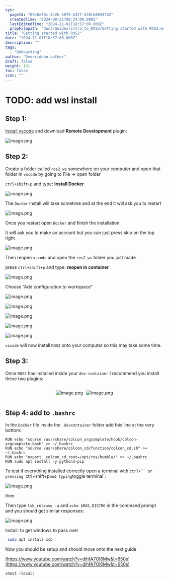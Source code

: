 ```yaml
---
sys:
  pageId: "89e0a78c-4e2b-4070-b327-d28cb0694742"
  createdTime: "2024-08-21T00:24:00.000Z"
  lastEditedTime: "2024-11-01T18:57:00.000Z"
  propFilepath: "docs/Guides/intro_to_ROS2/Getting started with ROS2.md"
title: "Getting started with ROS2"
date: "2024-11-01T18:57:00.000Z"
description: ""
tags:
  - "Onboarding"
author: "Overridden author"
draft: false
weight: 141
toc: false
icon: ""
---
```


# TODO: add wsl install

## Step 1:

[Install vscode](https://code.visualstudio.com/download) and download **Remote Development** plugin:

![image.png](https://prod-files-secure.s3.us-west-2.amazonaws.com/d518164a-d88e-44d1-a4ee-3adb3bd8bce0/efb52993-1881-4a40-b95e-6f020334f022/image.png?X-Amz-Algorithm=AWS4-HMAC-SHA256&X-Amz-Content-Sha256=UNSIGNED-PAYLOAD&X-Amz-Credential=ASIAZI2LB466ZVEAAXHO%2F20250416%2Fus-west-2%2Fs3%2Faws4_request&X-Amz-Date=20250416T161046Z&X-Amz-Expires=3600&X-Amz-Security-Token=IQoJb3JpZ2luX2VjEMD%2F%2F%2F%2F%2F%2F%2F%2F%2F%2FwEaCXVzLXdlc3QtMiJHMEUCIGNY8PUQZtKdgaRldiP%2BaYsDHFocFxeqZBePR5q0U3UCAiEA1j9M544rKVrgVi8I%2BV2a%2BcJh0fWL59YzCwcxlC2%2Bn5Mq%2FwMISRAAGgw2Mzc0MjMxODM4MDUiDFWxhGYiO8YEliGlXircA%2FMbUZTiGE2yF8YQSCxRxkW9Tpr6CST1AuK14A2YW6bzCl68AcC8GPlXKAuvV5iG6Qac14hMMtW4TOXt9oP9gRV1cDU1p6Ca8RvMeLi9Uc%2FCyUjhycIJ%2BgOCoTVV73xjopzECJqqZE4yUEGmGIUvGTSypOfxK5x7qkkl66rqZ6ViMzJD2ZEaULyTOuHaLNXwzekDFcq470dhSzdb88O8b8Ia8l2423LMs7TDbuDqWyED5eBbe%2Fb0cjHz1IbC1AphLOlNVcBwffX4Hfta1Av4krB3wqaNs6bzHSDsbucnvLy%2FeAVTLeMauASOI0jUI4On2zlJ5ivQ7z9bHTZwcXzaxYEmbZRL1E1fkgc9ssyVSIQ4Jl2QlTP41utBVdZpcuQHey2SWwxSXt2av1G5riPYYA9ndWuGAPoHme2hPwyPMUknOS5LIjlhKipHXZpSY5MJY0ZCbIP38vQuQXa1MHZx5KGodnoiOLHFSg8oVMqVmNWaIlfGQAj1r%2FoHB8mjeP8OKY5iUypqrbtCEPXD%2Ff9d55r%2FpOaBOLbJ%2BHN5FymKimr24AMubyT7ZuaZ9HW61d8ZSphyEZc9NnqEsLrx51rlRflF%2FPXDNOZmaFlC1jJ8k%2Fgg0e1pH9IkZ0pm%2BEBSMPiq%2F78GOqUBqDV6wuF0zw%2BxY5J3Ge5ZaASu25%2FnUaNYTSriv18liORjCw5sqoWSJHjxFq53bARnjt%2BG%2FDKOHlj3T56zZn7idATbrLTKUnkYOwS1ZngdTf7qAdm7zIGhAMpxG8nhATDs1IxItrukk6Y9%2B6fmeE2HRB4PyRYL5RlLSy5gN18jKEx7TEoxkY%2BshILbOfpLJsfjiKI1%2BvXgLa62PcujWGKM7Kw3PAkO&X-Amz-Signature=1dfe9abded32c312ee7591a901445333411250508da3d13199bb5cea55925549&X-Amz-SignedHeaders=host&x-id=GetObject)

## Step 2:

Create a folder called `ros2_ws` somewhere on your computer and open that folder in `vscode` by going to File → open folder 

`ctrl+shift+p` and type: **Install Docker**

![image.png](https://prod-files-secure.s3.us-west-2.amazonaws.com/d518164a-d88e-44d1-a4ee-3adb3bd8bce0/2269dc0e-1cd5-47ff-bceb-c04ad9b2eab0/image.png?X-Amz-Algorithm=AWS4-HMAC-SHA256&X-Amz-Content-Sha256=UNSIGNED-PAYLOAD&X-Amz-Credential=ASIAZI2LB466ZVEAAXHO%2F20250416%2Fus-west-2%2Fs3%2Faws4_request&X-Amz-Date=20250416T161046Z&X-Amz-Expires=3600&X-Amz-Security-Token=IQoJb3JpZ2luX2VjEMD%2F%2F%2F%2F%2F%2F%2F%2F%2F%2FwEaCXVzLXdlc3QtMiJHMEUCIGNY8PUQZtKdgaRldiP%2BaYsDHFocFxeqZBePR5q0U3UCAiEA1j9M544rKVrgVi8I%2BV2a%2BcJh0fWL59YzCwcxlC2%2Bn5Mq%2FwMISRAAGgw2Mzc0MjMxODM4MDUiDFWxhGYiO8YEliGlXircA%2FMbUZTiGE2yF8YQSCxRxkW9Tpr6CST1AuK14A2YW6bzCl68AcC8GPlXKAuvV5iG6Qac14hMMtW4TOXt9oP9gRV1cDU1p6Ca8RvMeLi9Uc%2FCyUjhycIJ%2BgOCoTVV73xjopzECJqqZE4yUEGmGIUvGTSypOfxK5x7qkkl66rqZ6ViMzJD2ZEaULyTOuHaLNXwzekDFcq470dhSzdb88O8b8Ia8l2423LMs7TDbuDqWyED5eBbe%2Fb0cjHz1IbC1AphLOlNVcBwffX4Hfta1Av4krB3wqaNs6bzHSDsbucnvLy%2FeAVTLeMauASOI0jUI4On2zlJ5ivQ7z9bHTZwcXzaxYEmbZRL1E1fkgc9ssyVSIQ4Jl2QlTP41utBVdZpcuQHey2SWwxSXt2av1G5riPYYA9ndWuGAPoHme2hPwyPMUknOS5LIjlhKipHXZpSY5MJY0ZCbIP38vQuQXa1MHZx5KGodnoiOLHFSg8oVMqVmNWaIlfGQAj1r%2FoHB8mjeP8OKY5iUypqrbtCEPXD%2Ff9d55r%2FpOaBOLbJ%2BHN5FymKimr24AMubyT7ZuaZ9HW61d8ZSphyEZc9NnqEsLrx51rlRflF%2FPXDNOZmaFlC1jJ8k%2Fgg0e1pH9IkZ0pm%2BEBSMPiq%2F78GOqUBqDV6wuF0zw%2BxY5J3Ge5ZaASu25%2FnUaNYTSriv18liORjCw5sqoWSJHjxFq53bARnjt%2BG%2FDKOHlj3T56zZn7idATbrLTKUnkYOwS1ZngdTf7qAdm7zIGhAMpxG8nhATDs1IxItrukk6Y9%2B6fmeE2HRB4PyRYL5RlLSy5gN18jKEx7TEoxkY%2BshILbOfpLJsfjiKI1%2BvXgLa62PcujWGKM7Kw3PAkO&X-Amz-Signature=2c77d733874bbfbc5d84d6b4e195787923f20b80955f4f507e09bda14d6b4a92&X-Amz-SignedHeaders=host&x-id=GetObject)

The `Docker` install will take sometime and at the end it will ask you to restart

![image.png](https://prod-files-secure.s3.us-west-2.amazonaws.com/d518164a-d88e-44d1-a4ee-3adb3bd8bce0/ed233f78-be33-4b1f-b89c-9c346c0e961e/image.png?X-Amz-Algorithm=AWS4-HMAC-SHA256&X-Amz-Content-Sha256=UNSIGNED-PAYLOAD&X-Amz-Credential=ASIAZI2LB466ZVEAAXHO%2F20250416%2Fus-west-2%2Fs3%2Faws4_request&X-Amz-Date=20250416T161046Z&X-Amz-Expires=3600&X-Amz-Security-Token=IQoJb3JpZ2luX2VjEMD%2F%2F%2F%2F%2F%2F%2F%2F%2F%2FwEaCXVzLXdlc3QtMiJHMEUCIGNY8PUQZtKdgaRldiP%2BaYsDHFocFxeqZBePR5q0U3UCAiEA1j9M544rKVrgVi8I%2BV2a%2BcJh0fWL59YzCwcxlC2%2Bn5Mq%2FwMISRAAGgw2Mzc0MjMxODM4MDUiDFWxhGYiO8YEliGlXircA%2FMbUZTiGE2yF8YQSCxRxkW9Tpr6CST1AuK14A2YW6bzCl68AcC8GPlXKAuvV5iG6Qac14hMMtW4TOXt9oP9gRV1cDU1p6Ca8RvMeLi9Uc%2FCyUjhycIJ%2BgOCoTVV73xjopzECJqqZE4yUEGmGIUvGTSypOfxK5x7qkkl66rqZ6ViMzJD2ZEaULyTOuHaLNXwzekDFcq470dhSzdb88O8b8Ia8l2423LMs7TDbuDqWyED5eBbe%2Fb0cjHz1IbC1AphLOlNVcBwffX4Hfta1Av4krB3wqaNs6bzHSDsbucnvLy%2FeAVTLeMauASOI0jUI4On2zlJ5ivQ7z9bHTZwcXzaxYEmbZRL1E1fkgc9ssyVSIQ4Jl2QlTP41utBVdZpcuQHey2SWwxSXt2av1G5riPYYA9ndWuGAPoHme2hPwyPMUknOS5LIjlhKipHXZpSY5MJY0ZCbIP38vQuQXa1MHZx5KGodnoiOLHFSg8oVMqVmNWaIlfGQAj1r%2FoHB8mjeP8OKY5iUypqrbtCEPXD%2Ff9d55r%2FpOaBOLbJ%2BHN5FymKimr24AMubyT7ZuaZ9HW61d8ZSphyEZc9NnqEsLrx51rlRflF%2FPXDNOZmaFlC1jJ8k%2Fgg0e1pH9IkZ0pm%2BEBSMPiq%2F78GOqUBqDV6wuF0zw%2BxY5J3Ge5ZaASu25%2FnUaNYTSriv18liORjCw5sqoWSJHjxFq53bARnjt%2BG%2FDKOHlj3T56zZn7idATbrLTKUnkYOwS1ZngdTf7qAdm7zIGhAMpxG8nhATDs1IxItrukk6Y9%2B6fmeE2HRB4PyRYL5RlLSy5gN18jKEx7TEoxkY%2BshILbOfpLJsfjiKI1%2BvXgLa62PcujWGKM7Kw3PAkO&X-Amz-Signature=b824acc6dd982d5f69d6f2b7b022d413452f90efa427fb0488700be721a4d265&X-Amz-SignedHeaders=host&x-id=GetObject)

Once you restart open `Docker` and finish the installation

It will ask you to make an account but you can just press skip on the top right

![image.png](https://prod-files-secure.s3.us-west-2.amazonaws.com/d518164a-d88e-44d1-a4ee-3adb3bd8bce0/21010ad9-1659-4fd9-9f59-9932a09b2a3d/image.png?X-Amz-Algorithm=AWS4-HMAC-SHA256&X-Amz-Content-Sha256=UNSIGNED-PAYLOAD&X-Amz-Credential=ASIAZI2LB466ZVEAAXHO%2F20250416%2Fus-west-2%2Fs3%2Faws4_request&X-Amz-Date=20250416T161046Z&X-Amz-Expires=3600&X-Amz-Security-Token=IQoJb3JpZ2luX2VjEMD%2F%2F%2F%2F%2F%2F%2F%2F%2F%2FwEaCXVzLXdlc3QtMiJHMEUCIGNY8PUQZtKdgaRldiP%2BaYsDHFocFxeqZBePR5q0U3UCAiEA1j9M544rKVrgVi8I%2BV2a%2BcJh0fWL59YzCwcxlC2%2Bn5Mq%2FwMISRAAGgw2Mzc0MjMxODM4MDUiDFWxhGYiO8YEliGlXircA%2FMbUZTiGE2yF8YQSCxRxkW9Tpr6CST1AuK14A2YW6bzCl68AcC8GPlXKAuvV5iG6Qac14hMMtW4TOXt9oP9gRV1cDU1p6Ca8RvMeLi9Uc%2FCyUjhycIJ%2BgOCoTVV73xjopzECJqqZE4yUEGmGIUvGTSypOfxK5x7qkkl66rqZ6ViMzJD2ZEaULyTOuHaLNXwzekDFcq470dhSzdb88O8b8Ia8l2423LMs7TDbuDqWyED5eBbe%2Fb0cjHz1IbC1AphLOlNVcBwffX4Hfta1Av4krB3wqaNs6bzHSDsbucnvLy%2FeAVTLeMauASOI0jUI4On2zlJ5ivQ7z9bHTZwcXzaxYEmbZRL1E1fkgc9ssyVSIQ4Jl2QlTP41utBVdZpcuQHey2SWwxSXt2av1G5riPYYA9ndWuGAPoHme2hPwyPMUknOS5LIjlhKipHXZpSY5MJY0ZCbIP38vQuQXa1MHZx5KGodnoiOLHFSg8oVMqVmNWaIlfGQAj1r%2FoHB8mjeP8OKY5iUypqrbtCEPXD%2Ff9d55r%2FpOaBOLbJ%2BHN5FymKimr24AMubyT7ZuaZ9HW61d8ZSphyEZc9NnqEsLrx51rlRflF%2FPXDNOZmaFlC1jJ8k%2Fgg0e1pH9IkZ0pm%2BEBSMPiq%2F78GOqUBqDV6wuF0zw%2BxY5J3Ge5ZaASu25%2FnUaNYTSriv18liORjCw5sqoWSJHjxFq53bARnjt%2BG%2FDKOHlj3T56zZn7idATbrLTKUnkYOwS1ZngdTf7qAdm7zIGhAMpxG8nhATDs1IxItrukk6Y9%2B6fmeE2HRB4PyRYL5RlLSy5gN18jKEx7TEoxkY%2BshILbOfpLJsfjiKI1%2BvXgLa62PcujWGKM7Kw3PAkO&X-Amz-Signature=aeba262d3f028f009a1b979e4fd185b5f8afe90bb90d1adcb3b533e13dca20d0&X-Amz-SignedHeaders=host&x-id=GetObject)

Then reopen `vscode` and open the `ros2_ws` folder you just made

press `ctrl+shift+p` and type: **reopen in container**

![image.png](https://prod-files-secure.s3.us-west-2.amazonaws.com/d518164a-d88e-44d1-a4ee-3adb3bd8bce0/4e93b8c2-41ad-488c-8095-c74205196118/image.png?X-Amz-Algorithm=AWS4-HMAC-SHA256&X-Amz-Content-Sha256=UNSIGNED-PAYLOAD&X-Amz-Credential=ASIAZI2LB466ZVEAAXHO%2F20250416%2Fus-west-2%2Fs3%2Faws4_request&X-Amz-Date=20250416T161046Z&X-Amz-Expires=3600&X-Amz-Security-Token=IQoJb3JpZ2luX2VjEMD%2F%2F%2F%2F%2F%2F%2F%2F%2F%2FwEaCXVzLXdlc3QtMiJHMEUCIGNY8PUQZtKdgaRldiP%2BaYsDHFocFxeqZBePR5q0U3UCAiEA1j9M544rKVrgVi8I%2BV2a%2BcJh0fWL59YzCwcxlC2%2Bn5Mq%2FwMISRAAGgw2Mzc0MjMxODM4MDUiDFWxhGYiO8YEliGlXircA%2FMbUZTiGE2yF8YQSCxRxkW9Tpr6CST1AuK14A2YW6bzCl68AcC8GPlXKAuvV5iG6Qac14hMMtW4TOXt9oP9gRV1cDU1p6Ca8RvMeLi9Uc%2FCyUjhycIJ%2BgOCoTVV73xjopzECJqqZE4yUEGmGIUvGTSypOfxK5x7qkkl66rqZ6ViMzJD2ZEaULyTOuHaLNXwzekDFcq470dhSzdb88O8b8Ia8l2423LMs7TDbuDqWyED5eBbe%2Fb0cjHz1IbC1AphLOlNVcBwffX4Hfta1Av4krB3wqaNs6bzHSDsbucnvLy%2FeAVTLeMauASOI0jUI4On2zlJ5ivQ7z9bHTZwcXzaxYEmbZRL1E1fkgc9ssyVSIQ4Jl2QlTP41utBVdZpcuQHey2SWwxSXt2av1G5riPYYA9ndWuGAPoHme2hPwyPMUknOS5LIjlhKipHXZpSY5MJY0ZCbIP38vQuQXa1MHZx5KGodnoiOLHFSg8oVMqVmNWaIlfGQAj1r%2FoHB8mjeP8OKY5iUypqrbtCEPXD%2Ff9d55r%2FpOaBOLbJ%2BHN5FymKimr24AMubyT7ZuaZ9HW61d8ZSphyEZc9NnqEsLrx51rlRflF%2FPXDNOZmaFlC1jJ8k%2Fgg0e1pH9IkZ0pm%2BEBSMPiq%2F78GOqUBqDV6wuF0zw%2BxY5J3Ge5ZaASu25%2FnUaNYTSriv18liORjCw5sqoWSJHjxFq53bARnjt%2BG%2FDKOHlj3T56zZn7idATbrLTKUnkYOwS1ZngdTf7qAdm7zIGhAMpxG8nhATDs1IxItrukk6Y9%2B6fmeE2HRB4PyRYL5RlLSy5gN18jKEx7TEoxkY%2BshILbOfpLJsfjiKI1%2BvXgLa62PcujWGKM7Kw3PAkO&X-Amz-Signature=2c7ffd39d17ac7f07afdee45d06914f8edbc7b0b7587c7b91cc6c7eaf74c3895&X-Amz-SignedHeaders=host&x-id=GetObject)

Choose “Add configuration to workspace”

![image.png](https://prod-files-secure.s3.us-west-2.amazonaws.com/d518164a-d88e-44d1-a4ee-3adb3bd8bce0/9560b282-5060-4989-ba37-97e7b2c22476/image.png?X-Amz-Algorithm=AWS4-HMAC-SHA256&X-Amz-Content-Sha256=UNSIGNED-PAYLOAD&X-Amz-Credential=ASIAZI2LB466ZVEAAXHO%2F20250416%2Fus-west-2%2Fs3%2Faws4_request&X-Amz-Date=20250416T161046Z&X-Amz-Expires=3600&X-Amz-Security-Token=IQoJb3JpZ2luX2VjEMD%2F%2F%2F%2F%2F%2F%2F%2F%2F%2FwEaCXVzLXdlc3QtMiJHMEUCIGNY8PUQZtKdgaRldiP%2BaYsDHFocFxeqZBePR5q0U3UCAiEA1j9M544rKVrgVi8I%2BV2a%2BcJh0fWL59YzCwcxlC2%2Bn5Mq%2FwMISRAAGgw2Mzc0MjMxODM4MDUiDFWxhGYiO8YEliGlXircA%2FMbUZTiGE2yF8YQSCxRxkW9Tpr6CST1AuK14A2YW6bzCl68AcC8GPlXKAuvV5iG6Qac14hMMtW4TOXt9oP9gRV1cDU1p6Ca8RvMeLi9Uc%2FCyUjhycIJ%2BgOCoTVV73xjopzECJqqZE4yUEGmGIUvGTSypOfxK5x7qkkl66rqZ6ViMzJD2ZEaULyTOuHaLNXwzekDFcq470dhSzdb88O8b8Ia8l2423LMs7TDbuDqWyED5eBbe%2Fb0cjHz1IbC1AphLOlNVcBwffX4Hfta1Av4krB3wqaNs6bzHSDsbucnvLy%2FeAVTLeMauASOI0jUI4On2zlJ5ivQ7z9bHTZwcXzaxYEmbZRL1E1fkgc9ssyVSIQ4Jl2QlTP41utBVdZpcuQHey2SWwxSXt2av1G5riPYYA9ndWuGAPoHme2hPwyPMUknOS5LIjlhKipHXZpSY5MJY0ZCbIP38vQuQXa1MHZx5KGodnoiOLHFSg8oVMqVmNWaIlfGQAj1r%2FoHB8mjeP8OKY5iUypqrbtCEPXD%2Ff9d55r%2FpOaBOLbJ%2BHN5FymKimr24AMubyT7ZuaZ9HW61d8ZSphyEZc9NnqEsLrx51rlRflF%2FPXDNOZmaFlC1jJ8k%2Fgg0e1pH9IkZ0pm%2BEBSMPiq%2F78GOqUBqDV6wuF0zw%2BxY5J3Ge5ZaASu25%2FnUaNYTSriv18liORjCw5sqoWSJHjxFq53bARnjt%2BG%2FDKOHlj3T56zZn7idATbrLTKUnkYOwS1ZngdTf7qAdm7zIGhAMpxG8nhATDs1IxItrukk6Y9%2B6fmeE2HRB4PyRYL5RlLSy5gN18jKEx7TEoxkY%2BshILbOfpLJsfjiKI1%2BvXgLa62PcujWGKM7Kw3PAkO&X-Amz-Signature=9f1e5d6e597cbdbf6b8100f29462986bde1a1056ae5c0f6a9098c51233dd24dc&X-Amz-SignedHeaders=host&x-id=GetObject)

![image.png](https://prod-files-secure.s3.us-west-2.amazonaws.com/d518164a-d88e-44d1-a4ee-3adb3bd8bce0/2ee63f81-886b-48e8-a553-dc6e5eac99e4/image.png?X-Amz-Algorithm=AWS4-HMAC-SHA256&X-Amz-Content-Sha256=UNSIGNED-PAYLOAD&X-Amz-Credential=ASIAZI2LB466ZVEAAXHO%2F20250416%2Fus-west-2%2Fs3%2Faws4_request&X-Amz-Date=20250416T161046Z&X-Amz-Expires=3600&X-Amz-Security-Token=IQoJb3JpZ2luX2VjEMD%2F%2F%2F%2F%2F%2F%2F%2F%2F%2FwEaCXVzLXdlc3QtMiJHMEUCIGNY8PUQZtKdgaRldiP%2BaYsDHFocFxeqZBePR5q0U3UCAiEA1j9M544rKVrgVi8I%2BV2a%2BcJh0fWL59YzCwcxlC2%2Bn5Mq%2FwMISRAAGgw2Mzc0MjMxODM4MDUiDFWxhGYiO8YEliGlXircA%2FMbUZTiGE2yF8YQSCxRxkW9Tpr6CST1AuK14A2YW6bzCl68AcC8GPlXKAuvV5iG6Qac14hMMtW4TOXt9oP9gRV1cDU1p6Ca8RvMeLi9Uc%2FCyUjhycIJ%2BgOCoTVV73xjopzECJqqZE4yUEGmGIUvGTSypOfxK5x7qkkl66rqZ6ViMzJD2ZEaULyTOuHaLNXwzekDFcq470dhSzdb88O8b8Ia8l2423LMs7TDbuDqWyED5eBbe%2Fb0cjHz1IbC1AphLOlNVcBwffX4Hfta1Av4krB3wqaNs6bzHSDsbucnvLy%2FeAVTLeMauASOI0jUI4On2zlJ5ivQ7z9bHTZwcXzaxYEmbZRL1E1fkgc9ssyVSIQ4Jl2QlTP41utBVdZpcuQHey2SWwxSXt2av1G5riPYYA9ndWuGAPoHme2hPwyPMUknOS5LIjlhKipHXZpSY5MJY0ZCbIP38vQuQXa1MHZx5KGodnoiOLHFSg8oVMqVmNWaIlfGQAj1r%2FoHB8mjeP8OKY5iUypqrbtCEPXD%2Ff9d55r%2FpOaBOLbJ%2BHN5FymKimr24AMubyT7ZuaZ9HW61d8ZSphyEZc9NnqEsLrx51rlRflF%2FPXDNOZmaFlC1jJ8k%2Fgg0e1pH9IkZ0pm%2BEBSMPiq%2F78GOqUBqDV6wuF0zw%2BxY5J3Ge5ZaASu25%2FnUaNYTSriv18liORjCw5sqoWSJHjxFq53bARnjt%2BG%2FDKOHlj3T56zZn7idATbrLTKUnkYOwS1ZngdTf7qAdm7zIGhAMpxG8nhATDs1IxItrukk6Y9%2B6fmeE2HRB4PyRYL5RlLSy5gN18jKEx7TEoxkY%2BshILbOfpLJsfjiKI1%2BvXgLa62PcujWGKM7Kw3PAkO&X-Amz-Signature=2dcbf9e8b6d54dde34d44538990b6ccd2823c0e05c8931ba8d3fe4427a92b4cd&X-Amz-SignedHeaders=host&x-id=GetObject)

![image.png](https://prod-files-secure.s3.us-west-2.amazonaws.com/d518164a-d88e-44d1-a4ee-3adb3bd8bce0/ae1580b2-b048-407e-aed9-b584224a7a04/image.png?X-Amz-Algorithm=AWS4-HMAC-SHA256&X-Amz-Content-Sha256=UNSIGNED-PAYLOAD&X-Amz-Credential=ASIAZI2LB466ZVEAAXHO%2F20250416%2Fus-west-2%2Fs3%2Faws4_request&X-Amz-Date=20250416T161046Z&X-Amz-Expires=3600&X-Amz-Security-Token=IQoJb3JpZ2luX2VjEMD%2F%2F%2F%2F%2F%2F%2F%2F%2F%2FwEaCXVzLXdlc3QtMiJHMEUCIGNY8PUQZtKdgaRldiP%2BaYsDHFocFxeqZBePR5q0U3UCAiEA1j9M544rKVrgVi8I%2BV2a%2BcJh0fWL59YzCwcxlC2%2Bn5Mq%2FwMISRAAGgw2Mzc0MjMxODM4MDUiDFWxhGYiO8YEliGlXircA%2FMbUZTiGE2yF8YQSCxRxkW9Tpr6CST1AuK14A2YW6bzCl68AcC8GPlXKAuvV5iG6Qac14hMMtW4TOXt9oP9gRV1cDU1p6Ca8RvMeLi9Uc%2FCyUjhycIJ%2BgOCoTVV73xjopzECJqqZE4yUEGmGIUvGTSypOfxK5x7qkkl66rqZ6ViMzJD2ZEaULyTOuHaLNXwzekDFcq470dhSzdb88O8b8Ia8l2423LMs7TDbuDqWyED5eBbe%2Fb0cjHz1IbC1AphLOlNVcBwffX4Hfta1Av4krB3wqaNs6bzHSDsbucnvLy%2FeAVTLeMauASOI0jUI4On2zlJ5ivQ7z9bHTZwcXzaxYEmbZRL1E1fkgc9ssyVSIQ4Jl2QlTP41utBVdZpcuQHey2SWwxSXt2av1G5riPYYA9ndWuGAPoHme2hPwyPMUknOS5LIjlhKipHXZpSY5MJY0ZCbIP38vQuQXa1MHZx5KGodnoiOLHFSg8oVMqVmNWaIlfGQAj1r%2FoHB8mjeP8OKY5iUypqrbtCEPXD%2Ff9d55r%2FpOaBOLbJ%2BHN5FymKimr24AMubyT7ZuaZ9HW61d8ZSphyEZc9NnqEsLrx51rlRflF%2FPXDNOZmaFlC1jJ8k%2Fgg0e1pH9IkZ0pm%2BEBSMPiq%2F78GOqUBqDV6wuF0zw%2BxY5J3Ge5ZaASu25%2FnUaNYTSriv18liORjCw5sqoWSJHjxFq53bARnjt%2BG%2FDKOHlj3T56zZn7idATbrLTKUnkYOwS1ZngdTf7qAdm7zIGhAMpxG8nhATDs1IxItrukk6Y9%2B6fmeE2HRB4PyRYL5RlLSy5gN18jKEx7TEoxkY%2BshILbOfpLJsfjiKI1%2BvXgLa62PcujWGKM7Kw3PAkO&X-Amz-Signature=5abc80fc83e5f6d49cc4f0130e2dcaae8172b4e2e6bdf794fe27f9830a37dc69&X-Amz-SignedHeaders=host&x-id=GetObject)

![image.png](https://prod-files-secure.s3.us-west-2.amazonaws.com/d518164a-d88e-44d1-a4ee-3adb3bd8bce0/53255b28-f75e-430f-b9e3-c0ac8577e42b/image.png?X-Amz-Algorithm=AWS4-HMAC-SHA256&X-Amz-Content-Sha256=UNSIGNED-PAYLOAD&X-Amz-Credential=ASIAZI2LB466ZVEAAXHO%2F20250416%2Fus-west-2%2Fs3%2Faws4_request&X-Amz-Date=20250416T161046Z&X-Amz-Expires=3600&X-Amz-Security-Token=IQoJb3JpZ2luX2VjEMD%2F%2F%2F%2F%2F%2F%2F%2F%2F%2FwEaCXVzLXdlc3QtMiJHMEUCIGNY8PUQZtKdgaRldiP%2BaYsDHFocFxeqZBePR5q0U3UCAiEA1j9M544rKVrgVi8I%2BV2a%2BcJh0fWL59YzCwcxlC2%2Bn5Mq%2FwMISRAAGgw2Mzc0MjMxODM4MDUiDFWxhGYiO8YEliGlXircA%2FMbUZTiGE2yF8YQSCxRxkW9Tpr6CST1AuK14A2YW6bzCl68AcC8GPlXKAuvV5iG6Qac14hMMtW4TOXt9oP9gRV1cDU1p6Ca8RvMeLi9Uc%2FCyUjhycIJ%2BgOCoTVV73xjopzECJqqZE4yUEGmGIUvGTSypOfxK5x7qkkl66rqZ6ViMzJD2ZEaULyTOuHaLNXwzekDFcq470dhSzdb88O8b8Ia8l2423LMs7TDbuDqWyED5eBbe%2Fb0cjHz1IbC1AphLOlNVcBwffX4Hfta1Av4krB3wqaNs6bzHSDsbucnvLy%2FeAVTLeMauASOI0jUI4On2zlJ5ivQ7z9bHTZwcXzaxYEmbZRL1E1fkgc9ssyVSIQ4Jl2QlTP41utBVdZpcuQHey2SWwxSXt2av1G5riPYYA9ndWuGAPoHme2hPwyPMUknOS5LIjlhKipHXZpSY5MJY0ZCbIP38vQuQXa1MHZx5KGodnoiOLHFSg8oVMqVmNWaIlfGQAj1r%2FoHB8mjeP8OKY5iUypqrbtCEPXD%2Ff9d55r%2FpOaBOLbJ%2BHN5FymKimr24AMubyT7ZuaZ9HW61d8ZSphyEZc9NnqEsLrx51rlRflF%2FPXDNOZmaFlC1jJ8k%2Fgg0e1pH9IkZ0pm%2BEBSMPiq%2F78GOqUBqDV6wuF0zw%2BxY5J3Ge5ZaASu25%2FnUaNYTSriv18liORjCw5sqoWSJHjxFq53bARnjt%2BG%2FDKOHlj3T56zZn7idATbrLTKUnkYOwS1ZngdTf7qAdm7zIGhAMpxG8nhATDs1IxItrukk6Y9%2B6fmeE2HRB4PyRYL5RlLSy5gN18jKEx7TEoxkY%2BshILbOfpLJsfjiKI1%2BvXgLa62PcujWGKM7Kw3PAkO&X-Amz-Signature=b824a377c39e2a6685a769797835966b0854f693f0d880d8cad887f58d83ec73&X-Amz-SignedHeaders=host&x-id=GetObject)

![image.png](https://prod-files-secure.s3.us-west-2.amazonaws.com/d518164a-d88e-44d1-a4ee-3adb3bd8bce0/7c562767-5af9-4ffb-97d1-327bcdf4ee00/image.png?X-Amz-Algorithm=AWS4-HMAC-SHA256&X-Amz-Content-Sha256=UNSIGNED-PAYLOAD&X-Amz-Credential=ASIAZI2LB466ZVEAAXHO%2F20250416%2Fus-west-2%2Fs3%2Faws4_request&X-Amz-Date=20250416T161046Z&X-Amz-Expires=3600&X-Amz-Security-Token=IQoJb3JpZ2luX2VjEMD%2F%2F%2F%2F%2F%2F%2F%2F%2F%2FwEaCXVzLXdlc3QtMiJHMEUCIGNY8PUQZtKdgaRldiP%2BaYsDHFocFxeqZBePR5q0U3UCAiEA1j9M544rKVrgVi8I%2BV2a%2BcJh0fWL59YzCwcxlC2%2Bn5Mq%2FwMISRAAGgw2Mzc0MjMxODM4MDUiDFWxhGYiO8YEliGlXircA%2FMbUZTiGE2yF8YQSCxRxkW9Tpr6CST1AuK14A2YW6bzCl68AcC8GPlXKAuvV5iG6Qac14hMMtW4TOXt9oP9gRV1cDU1p6Ca8RvMeLi9Uc%2FCyUjhycIJ%2BgOCoTVV73xjopzECJqqZE4yUEGmGIUvGTSypOfxK5x7qkkl66rqZ6ViMzJD2ZEaULyTOuHaLNXwzekDFcq470dhSzdb88O8b8Ia8l2423LMs7TDbuDqWyED5eBbe%2Fb0cjHz1IbC1AphLOlNVcBwffX4Hfta1Av4krB3wqaNs6bzHSDsbucnvLy%2FeAVTLeMauASOI0jUI4On2zlJ5ivQ7z9bHTZwcXzaxYEmbZRL1E1fkgc9ssyVSIQ4Jl2QlTP41utBVdZpcuQHey2SWwxSXt2av1G5riPYYA9ndWuGAPoHme2hPwyPMUknOS5LIjlhKipHXZpSY5MJY0ZCbIP38vQuQXa1MHZx5KGodnoiOLHFSg8oVMqVmNWaIlfGQAj1r%2FoHB8mjeP8OKY5iUypqrbtCEPXD%2Ff9d55r%2FpOaBOLbJ%2BHN5FymKimr24AMubyT7ZuaZ9HW61d8ZSphyEZc9NnqEsLrx51rlRflF%2FPXDNOZmaFlC1jJ8k%2Fgg0e1pH9IkZ0pm%2BEBSMPiq%2F78GOqUBqDV6wuF0zw%2BxY5J3Ge5ZaASu25%2FnUaNYTSriv18liORjCw5sqoWSJHjxFq53bARnjt%2BG%2FDKOHlj3T56zZn7idATbrLTKUnkYOwS1ZngdTf7qAdm7zIGhAMpxG8nhATDs1IxItrukk6Y9%2B6fmeE2HRB4PyRYL5RlLSy5gN18jKEx7TEoxkY%2BshILbOfpLJsfjiKI1%2BvXgLa62PcujWGKM7Kw3PAkO&X-Amz-Signature=ac8650132576c7f9eefa26e4c0e5345799fee695247e8931f2a4482b43488a98&X-Amz-SignedHeaders=host&x-id=GetObject)

`vscode` will now install `ROS2` onto your computer so this may take some time.

## Step 3:

Once `ROS2` has installed inside your `dev-container` I recommend you install these two plugins:

<div style="display: flex;flex-direction: row; column-gap:10px; max-width: 630px;justify-content: center;">
<div>

![image.png](https://prod-files-secure.s3.us-west-2.amazonaws.com/d518164a-d88e-44d1-a4ee-3adb3bd8bce0/3fc3d550-5a54-4ba1-ba6b-faa01cdb7369/image.png?X-Amz-Algorithm=AWS4-HMAC-SHA256&X-Amz-Content-Sha256=UNSIGNED-PAYLOAD&X-Amz-Credential=ASIAZI2LB4664LKT2MZD%2F20250416%2Fus-west-2%2Fs3%2Faws4_request&X-Amz-Date=20250416T161048Z&X-Amz-Expires=3600&X-Amz-Security-Token=IQoJb3JpZ2luX2VjEMD%2F%2F%2F%2F%2F%2F%2F%2F%2F%2FwEaCXVzLXdlc3QtMiJHMEUCIHZbdfGVb%2Fh5w9fCrwpUQ40dzVqlCJUzEsKPabkj54QJAiEA5R1t0IFwvn2kSFsXMmIlhLQ1Gvg1cLOrfP6%2BvQiRBeEq%2FwMISRAAGgw2Mzc0MjMxODM4MDUiDI5uIat09QijHwCdKircAxC81ZO6MSY98Xy2iOBjuGvZMtNwDP8HUA2ksbhocSRuzk3rrHar%2Bbck7QKMNZEvCE0cf9JZ4rPoRpuuYlCQ%2BgAkmY8xPADDcDHi47xMDIQ5h5c1wRWHp5Nd2J1z4RhqpWf5VBmfnZAsEkGZHvNwlw%2FlRlIPzm1GTC3HPrnpQQeoYH19QXOVoan17BlF%2BN8TMfh%2F4hHh5xK9QC%2F%2Bh8D8t9h1AMAHw82Q%2BO28wvRCrnjngaA%2F47KSqdEv6rb4IkxUb4RWlYpUov0D%2FX0VVlSq9pKHknLnhfMnmb6F%2F4QDtwAZOxQmYdyCrlOR7GHWBlRX62HzD67ZajYajd6HVKCW14oCsSN9khMwvrE309kwMhpkTukflKNCtPAzs2aDUZa%2FAe8%2Bp8lNeyFO66qRAStKi%2FhYhPUeie%2BSAYasRG2xC%2Bt48%2BPwzz0NlSALf2y%2BSGTKtlLPZ648xQ%2BiPI2ahwGg4FwdbF4tk80e6j3v4JEXW5xxvU0GxrxG6eFinCzVwsFmhXA2uxS%2FkzSYgs%2BlUobL0N2iBpSqTkHCkWbyLKCPvHPJ0iTFwbCf1SD1nPh%2FoHuRCi58dVlWV6V6WP53TRQJLQm9BchJ04G5n99jt%2BTnQwd6LWMFN3N8pdT%2BsxChMKyr%2F78GOqUBxe%2BfDs5%2BnVQiqcQPidkOiRmnvx7dHcWlvDs7a4QWTZ3rrH5JtW8px8xKzqeBEmIaY2TPxvwV%2FqtFV36tP4smTzn%2F9h7f3p%2Fj9ZTyzDX1VGwIoq4W0JwzBrYpwo4XkXW0ixXB4QKUqQbqbZH6UbEySbDvzZhHQMCrzxc31NzrlGiPTvLHOg5g9%2BP4RIddg6WuFBtGMJRTAwLNpsmbwEtV%2FOWLkB8J&X-Amz-Signature=a060dbcacaaf9bef9b35c8b412ac267c51a8298f28a3e7ec293299e8f76cfc6d&X-Amz-SignedHeaders=host&x-id=GetObject)

</div>
<div>

![image.png](https://prod-files-secure.s3.us-west-2.amazonaws.com/d518164a-d88e-44d1-a4ee-3adb3bd8bce0/d994cc66-13c2-4093-a5a3-f84cf4601a82/image.png?X-Amz-Algorithm=AWS4-HMAC-SHA256&X-Amz-Content-Sha256=UNSIGNED-PAYLOAD&X-Amz-Credential=ASIAZI2LB466QYO4F2JG%2F20250416%2Fus-west-2%2Fs3%2Faws4_request&X-Amz-Date=20250416T161049Z&X-Amz-Expires=3600&X-Amz-Security-Token=IQoJb3JpZ2luX2VjEMD%2F%2F%2F%2F%2F%2F%2F%2F%2F%2FwEaCXVzLXdlc3QtMiJHMEUCIQDBdx5LbIwkL2oLUG0GWPpcPQ7i1d%2Bpz2StTJpVr2dLhQIgA6tc%2BfuM8xDooJ5XWlpG4%2Bn4dLE8JBlKfJL6PGQDBogq%2FwMISRAAGgw2Mzc0MjMxODM4MDUiDCtQRe0RCdZYEDUibyrcA0JT7ooQKrWATjfxF9VdSdB36EwrxSMYFpR7SrrteNLaYN2UG%2BwmA81T6OLZGAtN7HfL2PXxwYuvI6H4hC0VJqXO7ACE7JqLfUlUV4D%2B2XY3vJlH13wObtziFuSf4%2BqfKKVvCsUaLnP17Be55iQZdIDL841nRUWOjLrOa4p8NZPrEEkzPRuI%2B05AZKfXGI88pOqrG7pT6CB6UgAm4Fe9MpvYOfMysTmr3BomSgpfheLIWuEFBhLuxEzg5P96VwZKeGFHTp%2BlnVtdYAI1Yj1oTg309PVP92wM19nk45%2B5JmbjBsHA9a7nGFs1aYdzk%2B6vOla8dZCH7P1H%2BIaZ5MlJiwMhthBIYNB1Z%2BoEf4DD4Hlo%2FkxeGSK9WoiFk9isbccR%2F%2B2spFgEy4sG0yZGPMK6n8FL%2Bg3W69DvAFo1rKJipmR501yN6jPPikZkEhT48MQh6QB4GHi%2FIWFE63FnDPAXrHupECV1CjZHfdyTqbKGeFWOmDMvOyx1vA8L3%2BHsZmmqgbhEUPGXl%2BHXITyFjxZ88i99B%2Bct%2BH%2BvTPsPViPSgga20a4Unq7lVHbPpSAB4NU8zEkDdMUzluX6t9YHQA8z86nnxBpABZTVCgv%2Bszp9dDHwh094UHiAWvPLZZC0MLaq%2F78GOqUBfD8c853UPEhvbVt2tDOO3BVOyKSPX9drN%2BJ8gLf3SIRnMBxpB9SfBodyKq1s7sJ64N1ZA3QbGBSYEa0g20MrV7tyXtXrZmlBGAcXieJChLwx%2BlwtjMMUFgsYWm4HJIGW%2F0WCvvywJ%2Bsri51cuuR6RdzhhJ8mnvme0jIazl%2BaIhnGUc1CDsLw27c4BGU7Tut38Sm0b%2FDOckdHfQgzXdQxAQNR%2Fe91&X-Amz-Signature=165064ab10ffa744544db1bc9390a03baaa5cf87a5f415b2b2176373ea8a9061&X-Amz-SignedHeaders=host&x-id=GetObject)

</div>
</div>

## Step 4: add to `.bashrc`

In the `Docker` file inside the `.devcontainer` folder add this line at the very bottom: 

```docker
RUN echo "source /usr/share/colcon_argcomplete/hook/colcon-argcomplete.bash" >> ~/.bashrc
RUN echo "source /usr/share/colcon_cd/function/colcon_cd.sh" >> ~/.bashrc
RUN echo "export _colcon_cd_root=/opt/ros/humble/" >> ~/.bashrc
RUN sudo apt install -y python3-pip 
```

To test if everything installed correctly open a terminal with `ctrl+`` or pressing `ctrl+shift+p` and typing `toggle terminal`:

![image.png](https://prod-files-secure.s3.us-west-2.amazonaws.com/d518164a-d88e-44d1-a4ee-3adb3bd8bce0/6a4943d8-b04e-4c02-9a58-775f3384d1a5/image.png?X-Amz-Algorithm=AWS4-HMAC-SHA256&X-Amz-Content-Sha256=UNSIGNED-PAYLOAD&X-Amz-Credential=ASIAZI2LB466ZVEAAXHO%2F20250416%2Fus-west-2%2Fs3%2Faws4_request&X-Amz-Date=20250416T161046Z&X-Amz-Expires=3600&X-Amz-Security-Token=IQoJb3JpZ2luX2VjEMD%2F%2F%2F%2F%2F%2F%2F%2F%2F%2FwEaCXVzLXdlc3QtMiJHMEUCIGNY8PUQZtKdgaRldiP%2BaYsDHFocFxeqZBePR5q0U3UCAiEA1j9M544rKVrgVi8I%2BV2a%2BcJh0fWL59YzCwcxlC2%2Bn5Mq%2FwMISRAAGgw2Mzc0MjMxODM4MDUiDFWxhGYiO8YEliGlXircA%2FMbUZTiGE2yF8YQSCxRxkW9Tpr6CST1AuK14A2YW6bzCl68AcC8GPlXKAuvV5iG6Qac14hMMtW4TOXt9oP9gRV1cDU1p6Ca8RvMeLi9Uc%2FCyUjhycIJ%2BgOCoTVV73xjopzECJqqZE4yUEGmGIUvGTSypOfxK5x7qkkl66rqZ6ViMzJD2ZEaULyTOuHaLNXwzekDFcq470dhSzdb88O8b8Ia8l2423LMs7TDbuDqWyED5eBbe%2Fb0cjHz1IbC1AphLOlNVcBwffX4Hfta1Av4krB3wqaNs6bzHSDsbucnvLy%2FeAVTLeMauASOI0jUI4On2zlJ5ivQ7z9bHTZwcXzaxYEmbZRL1E1fkgc9ssyVSIQ4Jl2QlTP41utBVdZpcuQHey2SWwxSXt2av1G5riPYYA9ndWuGAPoHme2hPwyPMUknOS5LIjlhKipHXZpSY5MJY0ZCbIP38vQuQXa1MHZx5KGodnoiOLHFSg8oVMqVmNWaIlfGQAj1r%2FoHB8mjeP8OKY5iUypqrbtCEPXD%2Ff9d55r%2FpOaBOLbJ%2BHN5FymKimr24AMubyT7ZuaZ9HW61d8ZSphyEZc9NnqEsLrx51rlRflF%2FPXDNOZmaFlC1jJ8k%2Fgg0e1pH9IkZ0pm%2BEBSMPiq%2F78GOqUBqDV6wuF0zw%2BxY5J3Ge5ZaASu25%2FnUaNYTSriv18liORjCw5sqoWSJHjxFq53bARnjt%2BG%2FDKOHlj3T56zZn7idATbrLTKUnkYOwS1ZngdTf7qAdm7zIGhAMpxG8nhATDs1IxItrukk6Y9%2B6fmeE2HRB4PyRYL5RlLSy5gN18jKEx7TEoxkY%2BshILbOfpLJsfjiKI1%2BvXgLa62PcujWGKM7Kw3PAkO&X-Amz-Signature=7c5486e98ce53d9708870b7b4252564db7084a72b1158aee74c20f64beddfac7&X-Amz-SignedHeaders=host&x-id=GetObject)

then 

Then type `lsb_release -a` and `echo $ROS_DISTRO` in the command prompt and you should get similar responses:

![image.png](https://prod-files-secure.s3.us-west-2.amazonaws.com/d518164a-d88e-44d1-a4ee-3adb3bd8bce0/3e635dec-a805-4e85-8b9e-d000e5b71a4e/image.png?X-Amz-Algorithm=AWS4-HMAC-SHA256&X-Amz-Content-Sha256=UNSIGNED-PAYLOAD&X-Amz-Credential=ASIAZI2LB466ZVEAAXHO%2F20250416%2Fus-west-2%2Fs3%2Faws4_request&X-Amz-Date=20250416T161046Z&X-Amz-Expires=3600&X-Amz-Security-Token=IQoJb3JpZ2luX2VjEMD%2F%2F%2F%2F%2F%2F%2F%2F%2F%2FwEaCXVzLXdlc3QtMiJHMEUCIGNY8PUQZtKdgaRldiP%2BaYsDHFocFxeqZBePR5q0U3UCAiEA1j9M544rKVrgVi8I%2BV2a%2BcJh0fWL59YzCwcxlC2%2Bn5Mq%2FwMISRAAGgw2Mzc0MjMxODM4MDUiDFWxhGYiO8YEliGlXircA%2FMbUZTiGE2yF8YQSCxRxkW9Tpr6CST1AuK14A2YW6bzCl68AcC8GPlXKAuvV5iG6Qac14hMMtW4TOXt9oP9gRV1cDU1p6Ca8RvMeLi9Uc%2FCyUjhycIJ%2BgOCoTVV73xjopzECJqqZE4yUEGmGIUvGTSypOfxK5x7qkkl66rqZ6ViMzJD2ZEaULyTOuHaLNXwzekDFcq470dhSzdb88O8b8Ia8l2423LMs7TDbuDqWyED5eBbe%2Fb0cjHz1IbC1AphLOlNVcBwffX4Hfta1Av4krB3wqaNs6bzHSDsbucnvLy%2FeAVTLeMauASOI0jUI4On2zlJ5ivQ7z9bHTZwcXzaxYEmbZRL1E1fkgc9ssyVSIQ4Jl2QlTP41utBVdZpcuQHey2SWwxSXt2av1G5riPYYA9ndWuGAPoHme2hPwyPMUknOS5LIjlhKipHXZpSY5MJY0ZCbIP38vQuQXa1MHZx5KGodnoiOLHFSg8oVMqVmNWaIlfGQAj1r%2FoHB8mjeP8OKY5iUypqrbtCEPXD%2Ff9d55r%2FpOaBOLbJ%2BHN5FymKimr24AMubyT7ZuaZ9HW61d8ZSphyEZc9NnqEsLrx51rlRflF%2FPXDNOZmaFlC1jJ8k%2Fgg0e1pH9IkZ0pm%2BEBSMPiq%2F78GOqUBqDV6wuF0zw%2BxY5J3Ge5ZaASu25%2FnUaNYTSriv18liORjCw5sqoWSJHjxFq53bARnjt%2BG%2FDKOHlj3T56zZn7idATbrLTKUnkYOwS1ZngdTf7qAdm7zIGhAMpxG8nhATDs1IxItrukk6Y9%2B6fmeE2HRB4PyRYL5RlLSy5gN18jKEx7TEoxkY%2BshILbOfpLJsfjiKI1%2BvXgLa62PcujWGKM7Kw3PAkO&X-Amz-Signature=d52491520fc98b5fd57cf7ed36979bd0ca5ad96dfc67b373f5eb8d7f7758293c&X-Amz-SignedHeaders=host&x-id=GetObject)

Install:  to get windows to pass over

```bash
 sudo apt install xcb
```

Now you should be setup and should move onto the next guide 

[https://www.youtube.com/watch?v=dihfA7Ol6Mw&t=650s](https://www.youtube.com/watch?v=dihfA7Ol6Mw&t=650s)

```python
xhost +local:
```
